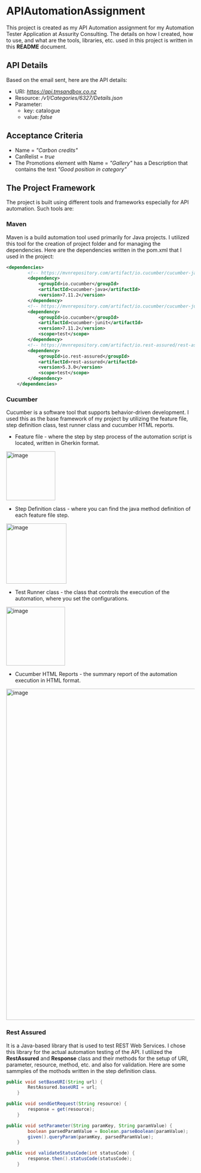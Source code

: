 # APIAutomationAssignment

This project is created as my API Automation assignment for my Automation Tester Application at Assurity Consulting. The details on how I created, how to use, and what are the tools, libraries, etc. used in this project is written in this **README** document. 

## API Details
Based on the email sent, here are the API details:
- URI:  _https://api.tmsandbox.co.nz_
- Resource: _/v1/Categories/6327/Details.json_
- Parameter:
  - key: catalogue
  - value: _false_
 
## Acceptance Criteria
- Name = _"Carbon credits"_
- CanRelist = _true_
- The Promotions element with Name = _"Gallery"_ has a Description that contains the text _"Good position in category"_

## The Project Framework
The project is built using different tools and frameworks especially for API automation. Such tools are:
### Maven
Maven is a build automation tool used primarily for Java projects. I utilized this tool for the creation of project folder and for managing the dependencies. Here are the dependencies written in the pom.xml that I used in the project:

```xml
<dependencies>
		<!-- https://mvnrepository.com/artifact/io.cucumber/cucumber-java -->
		<dependency>
			<groupId>io.cucumber</groupId>
			<artifactId>cucumber-java</artifactId>
			<version>7.11.2</version>
		</dependency>
		<!-- https://mvnrepository.com/artifact/io.cucumber/cucumber-junit -->
		<dependency>
			<groupId>io.cucumber</groupId>
			<artifactId>cucumber-junit</artifactId>
			<version>7.11.2</version>
			<scope>test</scope>
		</dependency>
		<!-- https://mvnrepository.com/artifact/io.rest-assured/rest-assured -->
		<dependency>
			<groupId>io.rest-assured</groupId>
			<artifactId>rest-assured</artifactId>
			<version>5.3.0</version>
			<scope>test</scope>
		</dependency>
	</dependencies>
```

### Cucumber 
Cucumber is a software tool that supports behavior-driven development. I used this as the base framework of my project by utilizing the feature file, step definition class, test runner class and cucumber HTML reports.
- Feature file - where the step by step process of the automation script is located, written in Gherkin format.
 <img width="131" alt="image" src="https://github.com/ajabarentos/APIAutomationAssignment/assets/129655196/69b55e0e-a702-4cb1-a8d1-0ec3a14a8261">

- Step Definition class - where you can find the java method definition of each feature file step.
 <img width="161" alt="image" src="https://github.com/ajabarentos/APIAutomationAssignment/assets/129655196/da58a684-dfbf-4a3a-a866-f66725eea42a">

- Test Runner class - the class that controls the execution of the automation, where you set the configurations.
 <img width="157" alt="image" src="https://github.com/ajabarentos/APIAutomationAssignment/assets/129655196/b858b125-1481-47f5-9292-fab0ab9d1c3c">

- Cucumber HTML Reports - the summary report of the automation execution in HTML format.
 <img width="886" alt="image" src="https://github.com/ajabarentos/APIAutomationAssignment/assets/129655196/491f30c4-1113-4c62-ac53-b6cc8cf16e9a">


### Rest Assured
It is a Java-based library that is used to test REST Web Services. I chose this library for the actual automation testing of the API. I utilized the **RestAssured** and **Response** class and their methods for the setup of URI, parameter, resource, method, etc. and also for validation. Here are some sammples of the mothods written in the step definition class.

```java
public void setBaseURI(String url) {
		RestAssured.baseURI = url;
	}
```
```java
public void sendGetRequest(String resource) {
		response = get(resource);
	}
```
```java
public void setParameter(String paramKey, String paramValue) {
		boolean parsedParamValue = Boolean.parseBoolean(paramValue);
		given().queryParam(paramKey, parsedParamValue);
	}
```
```java
public void validateStatusCode(int statusCode) {
		response.then().statusCode(statusCode);
	}
```





  


